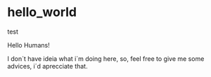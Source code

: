 # hello_world
test

Hello Humans!

I don´t have ideia what i´m doing here, so, feel free to give me some advices, i´d aprecciate that.
